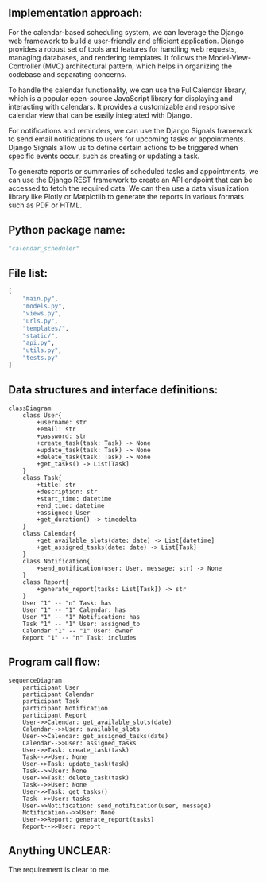 ## Implementation approach:
For the calendar-based scheduling system, we can leverage the Django web framework to build a user-friendly and efficient application. Django provides a robust set of tools and features for handling web requests, managing databases, and rendering templates. It follows the Model-View-Controller (MVC) architectural pattern, which helps in organizing the codebase and separating concerns.

To handle the calendar functionality, we can use the FullCalendar library, which is a popular open-source JavaScript library for displaying and interacting with calendars. It provides a customizable and responsive calendar view that can be easily integrated with Django.

For notifications and reminders, we can use the Django Signals framework to send email notifications to users for upcoming tasks or appointments. Django Signals allow us to define certain actions to be triggered when specific events occur, such as creating or updating a task.

To generate reports or summaries of scheduled tasks and appointments, we can use the Django REST framework to create an API endpoint that can be accessed to fetch the required data. We can then use a data visualization library like Plotly or Matplotlib to generate the reports in various formats such as PDF or HTML.

## Python package name:
```python
"calendar_scheduler"
```

## File list:
```python
[
    "main.py",
    "models.py",
    "views.py",
    "urls.py",
    "templates/",
    "static/",
    "api.py",
    "utils.py",
    "tests.py"
]
```

## Data structures and interface definitions:
```mermaid
classDiagram
    class User{
        +username: str
        +email: str
        +password: str
        +create_task(task: Task) -> None
        +update_task(task: Task) -> None
        +delete_task(task: Task) -> None
        +get_tasks() -> List[Task]
    }
    class Task{
        +title: str
        +description: str
        +start_time: datetime
        +end_time: datetime
        +assignee: User
        +get_duration() -> timedelta
    }
    class Calendar{
        +get_available_slots(date: date) -> List[datetime]
        +get_assigned_tasks(date: date) -> List[Task]
    }
    class Notification{
        +send_notification(user: User, message: str) -> None
    }
    class Report{
        +generate_report(tasks: List[Task]) -> str
    }
    User "1" -- "n" Task: has
    User "1" -- "1" Calendar: has
    User "1" -- "1" Notification: has
    Task "1" -- "1" User: assigned_to
    Calendar "1" -- "1" User: owner
    Report "1" -- "n" Task: includes
```

## Program call flow:
```mermaid
sequenceDiagram
    participant User
    participant Calendar
    participant Task
    participant Notification
    participant Report
    User->>Calendar: get_available_slots(date)
    Calendar-->>User: available_slots
    User->>Calendar: get_assigned_tasks(date)
    Calendar-->>User: assigned_tasks
    User->>Task: create_task(task)
    Task-->>User: None
    User->>Task: update_task(task)
    Task-->>User: None
    User->>Task: delete_task(task)
    Task-->>User: None
    User->>Task: get_tasks()
    Task-->>User: tasks
    User->>Notification: send_notification(user, message)
    Notification-->>User: None
    User->>Report: generate_report(tasks)
    Report-->>User: report
```

## Anything UNCLEAR:
The requirement is clear to me.